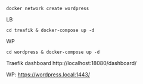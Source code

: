 `docker network create wordpress`

LB

`cd treafik & docker-compose up -d`

WP

`cd wordpress & docker-compose up -d`


Traefik dashboard
http://localhost:18080/dashboard/


WP:
https://wordpress.local:1443/
